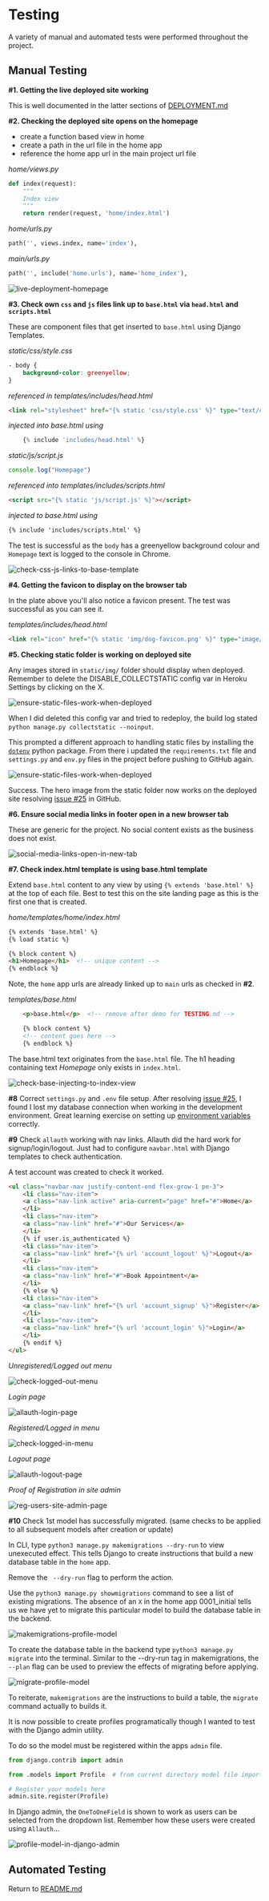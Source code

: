 # Testing

A variety of manual and automated tests were performed throughout the project.

## Manual Testing

**#1. Getting the live deployed site working**

This is well documented in the latter sections of [DEPLOYMENT.md](DEPLOYMENT.md)

**#2. Checking the deployed site opens on the homepage**

- create a function based view in home
- create a path in the url file in the home app
- reference the home app url in the main project url file

*home/views.py*
``` Python
def index(request):
    """
    Index view
    """
    return render(request, 'home/index.html')
```
*home/urls.py*
``` Python
path('', views.index, name='index'),
```
*main/urls.py*
``` Python
path('', include('home.urls'), name='home_index'),
```

![live-deployment-homepage](docs/readme/testing/01-live-deployment-homepage.png "live-deployment-homepage")

**#3. Check own `css` and `js` files link up to `base.html` via `head.html` and `scripts.html`**

These are component files that get inserted to `base.html` using Django Templates.


*static/css/style.css*
``` css
- body {
    background-color: greenyellow;
}
```

*referenced in templates/includes/head.html*
``` html
<link rel="stylesheet" href="{% static 'css/style.css' %}" type="text/css">
```

*injected into base.html using*
``` Python
    {% include 'includes/head.html' %}
```


*static/js/script.js*
``` Javascript
console.log("Homepage")
```

*referenced into templates/includes/scripts.html*
``` html
<script src="{% static 'js/script.js' %}"></script>
```

*injected to base.html using*
```html
{% include 'includes/scripts.html' %}
```

The test is successful as the `body` has a greenyellow background colour and `Homepage` text is logged to the console in Chrome.

![check-css-js-links-to-base-template](docs/readme/testing/02-check-css-js-links-to-base-template.png "check-css-js-links-to-base-template")


**#4. Getting the favicon to display on the browser tab**

In the plate above you'll also notice a favicon present.  The test was successful as you can see it.

*templates/includes/head.html*
``` html
<link rel="icon" href="{% static 'img/dog-favicon.png' %}" type="image/x-icon" sizes="32x32">
```

**#5. Checking static folder is working on deployed site**

Any images stored in `static/img/` folder should display when deployed.  Remember to delete the DISABLE_COLLECTSTATIC config var in Heroku Settings by clicking on the X.

![ensure-static-files-work-when-deployed](docs/readme/testing/03-ensure-static-files-work-when-deployed.png "ensure-static-files-work-when-deployed")

When I did deleted this config var and tried to redeploy, the build log stated `python manage.py collectstatic --noinput`.

This prompted a different approach to handling static files by installing the [`dotenv`](https://pypi.org/project/python-dotenv/) python package.  From there i updated the `requirements.txt` file and `settings.py` and `env.py` files in the project before pushing to GitHub again.

![ensure-static-files-work-when-deployed](docs/readme/testing/04-ensure-static-files-work-when-deployed.png "ensure-static-files-work-when-deployed")

Success. The hero image from the static folder now works on the deployed site resolving [issue #25](https://github.com/StevenWeir038/Kennel39/projects/2#card-78901276) in GitHub.

**#6. Ensure social media links in footer open in a new browser tab**

These are generic for the project.  No social content exists as the business does not exist.

![social-media-links-open-in-new-tab](docs/readme/testing/05-social-media-links-open-in-new-tab.png "social-media-links-open-in-new-tab")

**#7. Check index.html template is using base.html template**

Extend `base.html` content to any view by using `{% extends 'base.html' %}` at the top of each file.  Best to test this on the site landing page as this is the first one that is created.

*home/templates/home/index.html*
``` html
{% extends 'base.html' %}
{% load static %}

{% block content %}
<h1>Homepage</h1>  <!-- unique content -->
{% endblock %}
```

Note, the `home` app urls are already linked up to `main` urls as checked in **#2**.


*templates/base.html*
``` html
    <p>base.html</p>  <!-- remove after demo for TESTING.md -->

    {% block content %}
    <!-- content goes here -->
    {% endblock %}
```

The base.html text originates from the `base.html` file.
The h1 heading containing text *Homepage* only exists in `index.html`.

![check-base-injecting-to-index-view](docs/readme/testing/06-check-base-injecting-to-index-view.png "check-base-injecting-to-index-view")

**#8** Correct `settings.py` and `.env` file setup.
After resolving [issue #25](https://github.com/StevenWeir038/Kennel39/projects/2#card-78901276), I found I lost my database connection when working in the development environment.  Great learning exercise on setting up [environment variables](https://github.com/StevenWeir038/Kennel39/commit/a55b3abca2dbb5fe24304ec0273901f3c7c34ccd) correctly.

**#9** Check `allauth` working with nav links.
Allauth did the hard work for signup/login/logout.  Just had to configure `navbar.html` with Django templates to check authentication. 

A test account was created to check it worked.

``` html
<ul class="navbar-nav justify-content-end flex-grow-1 pe-3">
    <li class="nav-item">
    <a class="nav-link active" aria-current="page" href="#">Home</a>
    </li>
    <li class="nav-item">
    <a class="nav-link" href="#">Our Services</a>
    </li>
    {% if user.is_authenticated %}
    <li class="nav-item">
    <a class="nav-link" href="{% url 'account_logout' %}">Logout</a>
    </li>
    <li class="nav-item">
    <a class="nav-link" href="#">Book Appointment</a>
    </li>
    {% else %}
    <li class="nav-item">
    <a class="nav-link" href="{% url 'account_signup' %}">Register</a>
    </li>
    <li class="nav-item">
    <a class="nav-link" href="{% url 'account_login' %}">Login</a>
    </li>
    {% endif %}
</ul>
```

*Unregistered/Logged out menu*

![check-logged-out-menu](docs/readme/testing/07-check-logged-out-menu.png "check-logged-out-menu")

*Login page*

![allauth-login-page](docs/readme/testing/08-allauth-login-page.png "allauth-login-page")

*Registered/Logged in menu*

![check-logged-in-menu](docs/readme/testing/09-check-logged-in-menu.png "check-logged-in-menu")

*Logout page*

![allauth-logout-page](docs/readme/testing/10-allauth-logout-page.png "allauth-logout-page")

*Proof of Registration in site admin*

![reg-users-site-admin-page](docs/readme/testing/11-reg-users-site-admin-page.png "reg-users-site-admin-page")

**#10** Check 1st model has successfully migrated. (same checks to be applied to all subsequent models after creation or update)

In CLI, type `python3 manage.py makemigrations --dry-run` to view unexecuted effect. This tells Django to create instructions that build a new database table in the `home` app.

Remove the ` --dry-run` flag to perform the action.

Use the `python3 manage.py showmigrations` command to see a list of existing migrations.  The absence of an `X` in the home app 0001_initial tells us we have yet to migrate this particular model to build the database table in the backend.

![makemigrations-profile-model](docs/readme/testing/12-makemigrations-profile-model.png "makemigrations-profile-model")

To create the database table in the backend type `python3 manage.py migrate` into the terminal. Similar to the --dry-run tag in makemigrations, the ` --plan` flag can be used to preview the effects of migrating before applying.

![migrate-profile-model](docs/readme/testing/13-migrate-profile-model.png "migrate-profile-model")

To reiterate, `makemigrations` are the instructions to build a table, the `migrate` command actually to builds it. 

It is now possible to create profiles programatically though I wanted to test with the Django admin utility.

To do so the model must be registered within the apps `admin` file.

``` python
from django.contrib import admin

from .models import Profile  # from current directory model file import Profile model

# Register your models here
admin.site.register(Profile)
```

In Django admin, the `OneToOneField` is shown to work as users can be selected from the dropdown list.  Remember how these users were created using `Allauth`...

![profile-model-in-django-admin](docs/readme/testing/14-profile-model-in-django-admin.png "profile-model-in-django-admin")

## Automated Testing

Return to [README.md](README.md)